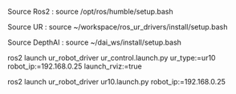 Source Ros2 : 
source /opt/ros/humble/setup.bash

Source UR :
source ~/workspace/ros_ur_drivers/install/setup.bash

Source DepthAI :
source ~/dai_ws/install/setup.bash

ros2 launch ur_robot_driver ur_control.launch.py ur_type:=ur10 robot_ip:=192.168.0.25 launch_rviz:=true

ros2 launch ur_robot_driver ur10.launch.py robot_ip:=192.168.0.25
